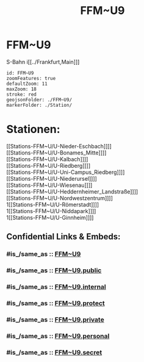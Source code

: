 ﻿---
aliases:
- FFM~U9
confidential: public
cssclasses: geo-Region
draft: false
expiryDate: 
isDeleted: false
isReadOnly: false
keywords: 
Languages:
- de
layout: 
license: "CC BY-SA 4.0"
linkTitle: 
location:
- 50.17915
- 8.634558
publish: true
publishDate: 
source: "https://datahub.io/core/country-codes"
tags:
- geo/Country/Region
title: FFM~U9
type: geo-Region
---

# FFM~U9

S-Bahn i[[../Frankfurt,Main]]]  


```leaflet
id: FFM~U9
zoomFeatures: true 
defaultZoom: 11 
maxZoom: 18
stroke: red
geojsonFolder: ./FFM~U9/
markerFolder: ./Station/
```

# Stationen:
[[Stations-FFM~U/U-Nieder-Eschbach]]]]  
[[Stations-FFM~U/U-Bonames_Mitte]]]]  
[[Stations-FFM~U/U-Kalbach]]]]  
[[Stations-FFM~U/U-Riedberg]]]]  
[[Stations-FFM~U/U-Uni-Campus_Riedberg]]]]  
[[Stations-FFM~U/U-Niederursel]]]]  
[[Stations-FFM~U/U-Wiesenau]]]]  
[[Stations-FFM~U/U-Heddernheimer_Landstraße]]]]  
[[Stations-FFM~U/U-Nordwestzentrum]]]]  
1[[Stations-FFM~U/U-Römerstadt]]]]  
1[[Stations-FFM~U/U-Niddapark]]]]  
1[[Stations-FFM~U/U-Ginnheim]]]]  


## Confidential Links & Embeds: 

### #is_/same_as :: [FFM~U9](FFM~U9.md) 

### #is_/same_as :: [FFM~U9.public](/_public/Earth/Continent/Europe/Europe~Central/Germany/Germany~West/Hessen/counties~Hessen/Frankfurt~Main/FFM~U9.public.md) 

### #is_/same_as :: [FFM~U9.internal](/_internal/Earth/Continent/Europe/Europe~Central/Germany/Germany~West/Hessen/counties~Hessen/Frankfurt~Main/FFM~U9.internal.md) 

### #is_/same_as :: [FFM~U9.protect](/_protect/Earth/Continent/Europe/Europe~Central/Germany/Germany~West/Hessen/counties~Hessen/Frankfurt~Main/FFM~U9.protect.md) 

### #is_/same_as :: [FFM~U9.private](/_private/Earth/Continent/Europe/Europe~Central/Germany/Germany~West/Hessen/counties~Hessen/Frankfurt~Main/FFM~U9.private.md) 

### #is_/same_as :: [FFM~U9.personal](/_personal/Earth/Continent/Europe/Europe~Central/Germany/Germany~West/Hessen/counties~Hessen/Frankfurt~Main/FFM~U9.personal.md) 

### #is_/same_as :: [FFM~U9.secret](/_secret/Earth/Continent/Europe/Europe~Central/Germany/Germany~West/Hessen/counties~Hessen/Frankfurt~Main/FFM~U9.secret.md)

